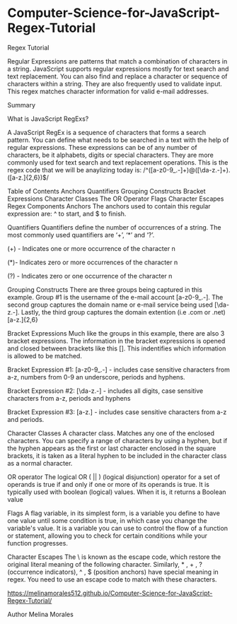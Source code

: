 # Computer-Science-for-JavaScript-Regex-Tutorial

Regex Tutorial

Regular Expressions are patterns that match a combination of characters in a string. JavaScript supports regular expressions mostly for text search and text replacement. You can also find and replace a character or sequence of characters within a string. They are also frequently used to validate input. This regex matches character information for valid e-mail addresses.

Summary

What is JavaScript RegExs?

A JavaScript RegEx is a sequence of characters that forms a search pattern. You can define what needs to be searched in a text with the help of regular expressions. These expressions can be of any number of characters, be it alphabets, digits or special characters. They are more commonly used for text search and text replacement operations. This is the regex code that we will be anaylizing today is: /^([a-z0-9_.-]+)@([\da-z.-]+).([a-z.]{2,6})$/

Table of Contents
Anchors
Quantifiers
Grouping Constructs
Bracket Expressions
Character Classes
The OR Operator
Flags
Character Escapes
Regex Components
Anchors
The anchors used to contain this regular expression are: ^ to start, and $ to finish.

Quantifiers
Quantifiers define the number of occurrences of a string. The most commonly used quantifiers are ‘+’, ‘*’ and ‘?’.

(+) - Indicates one or more occurrence of the character n

(*)- Indicates zero or more occurrences of the character n

(?) - Indicates zero or one occurrence of the character n

Grouping Constructs
There are three groups being captured in this example. Group #1 is the username of the e-mail account [a-z0-9_.-]. The second group captures the domain name or e-mail service being used [\da-z.-]. Lastly, the third group captures the domain extention (i.e .com or .net) [a-z.]{2,6}

Bracket Expressions
Much like the groups in this example, there are also 3 bracket expressions. The information in the bracket expressions is opened and closed between brackets like this []. This indentifies which information is allowed to be matched.

Bracket Expression #1: [a-z0-9_.-] - includes case sensitive characters from a-z, numbers from 0-9 an underscore, periods and hyphens.

Bracket Expression #2: [\da-z.-] - includes all digits, case sensitive characters from a-z, periods and hyphens

Bracket Expression #3: [a-z.] - includes case sensitive characters from a-z and periods.

Character Classes
A character class. Matches any one of the enclosed characters. You can specify a range of characters by using a hyphen, but if the hyphen appears as the first or last character enclosed in the square brackets, it is taken as a literal hyphen to be included in the character class as a normal character.

OR operator
The logical OR ( || ) (logical disjunction) operator for a set of operands is true if and only if one or more of its operands is true. It is typically used with boolean (logical) values. When it is, it returns a Boolean value

Flags
A flag variable, in its simplest form, is a variable you define to have one value until some condition is true, in which case you change the variable's value. It is a variable you can use to control the flow of a function or statement, allowing you to check for certain conditions while your function progresses.

Character Escapes
The \ is known as the escape code, which restore the original literal meaning of the following character. Similarly, * , + , ? (occurrence indicators), ^ , $ (position anchors) have special meaning in regex. You need to use an escape code to match with these characters.

https://melinamorales512.github.io/Computer-Science-for-JavaScript-Regex-Tutorial/

Author
Melina Morales
